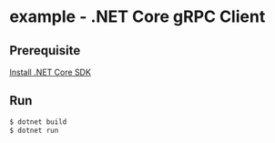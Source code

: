 # example - .NET Core gRPC Client

## Prerequisite

[Install .NET Core SDK](https://dotnet.microsoft.com/download)

## Run

```sh
$ dotnet build
$ dotnet run
```

